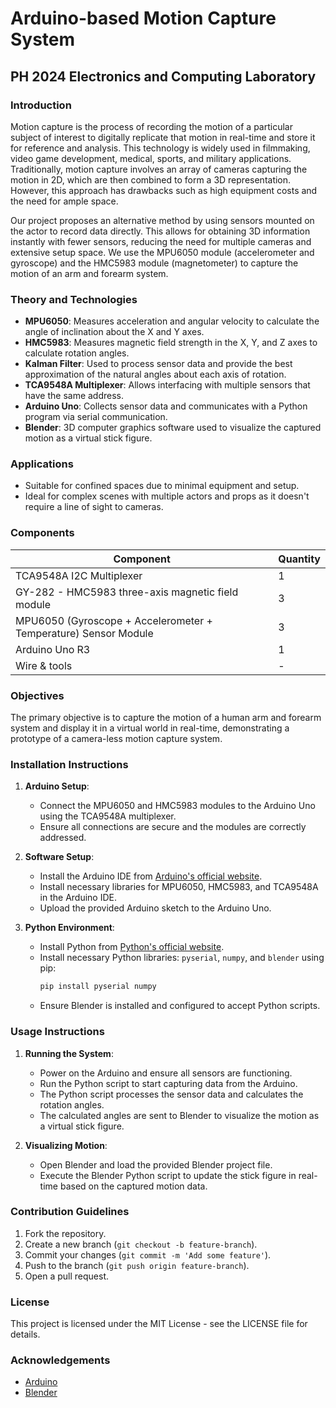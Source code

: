 # Arduino-based Motion Capture System

## PH 2024 Electronics and Computing Laboratory

### Introduction

Motion capture is the process of recording the motion of a particular subject of interest to digitally replicate that motion in real-time and store it for reference and analysis. This technology is widely used in filmmaking, video game development, medical, sports, and military applications. Traditionally, motion capture involves an array of cameras capturing the motion in 2D, which are then combined to form a 3D representation. However, this approach has drawbacks such as high equipment costs and the need for ample space.

Our project proposes an alternative method by using sensors mounted on the actor to record data directly. This allows for obtaining 3D information instantly with fewer sensors, reducing the need for multiple cameras and extensive setup space. We use the MPU6050 module (accelerometer and gyroscope) and the HMC5983 module (magnetometer) to capture the motion of an arm and forearm system.

### Theory and Technologies

- **MPU6050**: Measures acceleration and angular velocity to calculate the angle of inclination about the X and Y axes.
- **HMC5983**: Measures magnetic field strength in the X, Y, and Z axes to calculate rotation angles.
- **Kalman Filter**: Used to process sensor data and provide the best approximation of the natural angles about each axis of rotation.
- **TCA9548A Multiplexer**: Allows interfacing with multiple sensors that have the same address.
- **Arduino Uno**: Collects sensor data and communicates with a Python program via serial communication.
- **Blender**: 3D computer graphics software used to visualize the captured motion as a virtual stick figure.

### Applications

- Suitable for confined spaces due to minimal equipment and setup.
- Ideal for complex scenes with multiple actors and props as it doesn't require a line of sight to cameras.

### Components

| Component | Quantity |
|-----------|----------|
| TCA9548A I2C Multiplexer | 1 |
| GY-282 - HMC5983 three-axis magnetic field module | 3 |
| MPU6050 (Gyroscope + Accelerometer + Temperature) Sensor Module | 3 |
| Arduino Uno R3 | 1 |
| Wire & tools | - |

### Objectives

The primary objective is to capture the motion of a human arm and forearm system and display it in a virtual world in real-time, demonstrating a prototype of a camera-less motion capture system.

### Installation Instructions

1. **Arduino Setup**:
   - Connect the MPU6050 and HMC5983 modules to the Arduino Uno using the TCA9548A multiplexer.
   - Ensure all connections are secure and the modules are correctly addressed.

2. **Software Setup**:
   - Install the Arduino IDE from [Arduino's official website](https://www.arduino.cc/en/software).
   - Install necessary libraries for MPU6050, HMC5983, and TCA9548A in the Arduino IDE.
   - Upload the provided Arduino sketch to the Arduino Uno.

3. **Python Environment**:
   - Install Python from [Python's official website](https://www.python.org/downloads/).
   - Install necessary Python libraries: `pyserial`, `numpy`, and `blender` using pip:
     ```bash
     pip install pyserial numpy
     ```
   - Ensure Blender is installed and configured to accept Python scripts.

### Usage Instructions

1. **Running the System**:
   - Power on the Arduino and ensure all sensors are functioning.
   - Run the Python script to start capturing data from the Arduino.
   - The Python script processes the sensor data and calculates the rotation angles.
   - The calculated angles are sent to Blender to visualize the motion as a virtual stick figure.

2. **Visualizing Motion**:
   - Open Blender and load the provided Blender project file.
   - Execute the Blender Python script to update the stick figure in real-time based on the captured motion data.

### Contribution Guidelines

1. Fork the repository.
2. Create a new branch (`git checkout -b feature-branch`).
3. Commit your changes (`git commit -m 'Add some feature'`).
4. Push to the branch (`git push origin feature-branch`).
5. Open a pull request.

### License

This project is licensed under the MIT License - see the LICENSE file for details.

### Acknowledgements

- [Arduino](https://www.arduino.cc/)
- [Blender](https://www.blender.org/)
